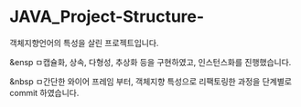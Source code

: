 # JAVA_Project-Structure-
객체지향언어의 특성을 살린 프로젝트입니다.


&ensp ㅁ캡슐화, 상속, 다형성, 추상화 등을 구현하였고, 인스턴스화를 진행했습니다.


&nbsp ㅁ간단한 와이어 프레임 부터, 객체지향 특성으로 리팩토링한 과정을 단계별로 commit 하였습니다.

